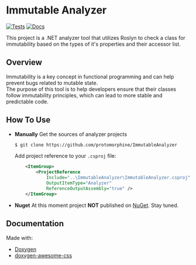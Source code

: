 # Immutable Analyzer
[![Tests](https://github.com/protomorphine/ImmutableAnalyzer/actions/workflows/test-report.yaml/badge.svg)](https://github.com/protomorphine/ImmutableAnalyzer/runs/24791976501)
[![Docs](https://github.com/protomorphine/ImmutableAnalyzer/actions/workflows/docs.yml/badge.svg?branch=master)](https://github.com/protomorphine/ImmutableAnalyzer/actions/workflows/docs.yml)

This project is a .NET analyzer tool that utilizes Roslyn to check a class for immutability based on
the types of it's properties and their accessor list.

## Overview

Immutability is a key concept in functional programming and can help  prevent bugs related to mutable state.   
The purpose of this tool is to help developers ensure that their classes follow immutability principles,
which can lead to more stable and predictable code.

## How To Use
<div class="tabbed">

- <b class="tab-title">Manually</b>
    Get the sources of analyzer projects
    ```bash
    $ git clone https://github.com/protomorphine/ImmutableAnalyzer
    ```
    Add project reference to your `.csproj` file:
    ```xml
        <ItemGroup>
            <ProjectReference
                Include="..\ImmutableAnalyzer\ImmutableAnalyzer.csproj"
                OutputItemType="Analyzer"
                ReferenceOutputAssembly="true" />
        </ItemGroup>
    ```
- <b class="tab-title">Nuget</b>
    At this moment project **NOT** published on [NuGet](https://nuget.org/). Stay tuned.

</div>

## Documentation
Made with:
- [Doxygen](https://www.doxygen.nl/)
- [doxygen-awesome-css](https://github.com/jothepro/doxygen-awesome-css)